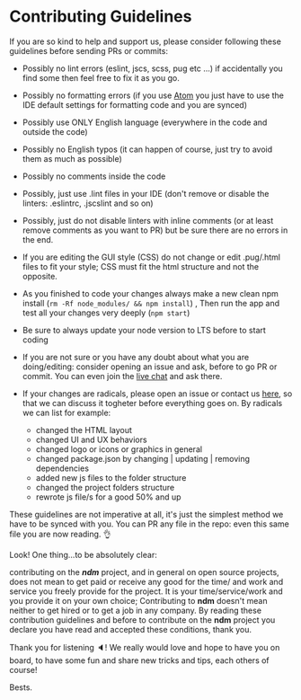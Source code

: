 # Contributing Guidelines

If you are so kind to help and support us, please consider following these guidelines before sending PRs or commits:

- Possibly no lint errors (eslint, jscs, scss, pug etc ...) if accidentally you find some then feel free to fix it as you go.

- Possibly no formatting errors (if you use [Atom](https://atom.io/) you just have to use the IDE default settings for formatting code and you are synced)

- Possibly use ONLY English language (everywhere in the code and outside the code)

- Possibly no English typos (it can happen of course, just try to avoid them as much as possible)

- Possibly no comments inside the code

- Possibly, just use .lint files in your IDE (don't remove or disable the linters: .eslintrc, .jscslint and so on)

- Possibly, just do not disable linters with inline comments (or at least remove comments as you want to PR) but be sure there are no errors in the end.

- If you are editing the GUI style (CSS) do not change or edit .pug/.html files to fit your style; CSS must fit the html structure and not the opposite.

- As you finished to code your changes always make a new clean npm install (`rm -Rf node_modules/ && npm install`)
  , Then run the app and test all your changes very deeply (`npm start`)
  
- Be sure to always update your node version to LTS before to start coding

- If you are not sure or you have any doubt about what you are doing/editing: consider opening an issue and ask, before to go PR or commit. You can even join the [live chat](https://gitter.im/720kb/ndm) and ask there.

- If your changes are radicals, please open an issue or contact us [here](https://gitter.im/720kb/ndm), so that we can discuss it togheter before everything goes on. By radicals we can list for example: 
   - changed the HTML layout
   - changed UI and UX behaviors
   - changed logo or icons or graphics in general
   - changed package.json by changing | updating | removing dependencies
   - added new js files to the folder structure
   - changed the project folders structure
   - rewrote js file/s for a good 50% and up

These guidelines are not imperative at all, it's just the simplest method we have to be synced with you. 
You can PR any file in the repo: even this same file you are now reading. :ok_hand:

Look! One thing...to be absolutely clear: 

contributing on the ***ndm*** project, and in general on open source projects, does not mean to get paid or receive any good for the time/ and work and service you freely provide for the project. It is your time/service/work and you provide it on your own choice; Contributing to **ndm**  doesn't mean neither to get hired or to get a job in any company. By reading these contribution guidelines and before to contribute on the **ndm** project you declare you have read and accepted these conditions, thank you.

Thank you for listening :speaker:! We really would love and hope to have you on board, to have some fun and share new tricks and tips, each others of course!

Bests.
